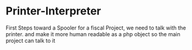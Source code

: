 # Printer-Interpreter
First Steps toward a Spooler for a fiscal Project, we need to talk with the printer. and make it more human readable as a php object so the main project can talk to it
